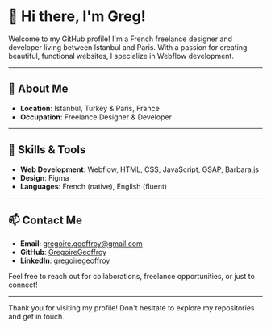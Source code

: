 # 👋 Hi there, I'm Greg!

Welcome to my GitHub profile! I'm a French freelance designer and developer living between Istanbul and Paris. With a passion for creating beautiful, functional websites, I specialize in Webflow development.

---

## 🌟 About Me

- **Location**: Istanbul, Turkey & Paris, France
- **Occupation**: Freelance Designer & Developer
---

## 🔧 Skills & Tools

- **Web Development**: Webflow, HTML, CSS, JavaScript, GSAP, Barbara.js
- **Design**: Figma
- **Languages**: French (native), English (fluent)

---

## 📫 Contact Me

- **Email**: gregoire.geoffroy@gmail.com
- **GitHub**: [GregoireGeoffroy](https://github.com/GregoireGeoffroy)
- **LinkedIn**: [gregoiregeoffroy](https://www.linkedin.com/in/gregoiregeoffroy/)

Feel free to reach out for collaborations, freelance opportunities, or just to connect!

---

Thank you for visiting my profile! Don't hesitate to explore my repositories and get in touch.
